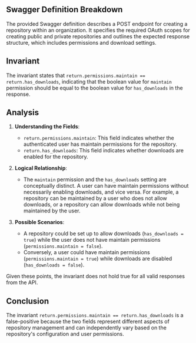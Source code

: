 ## Swagger Definition Breakdown
The provided Swagger definition describes a POST endpoint for creating a repository within an organization. It specifies the required OAuth scopes for creating public and private repositories and outlines the expected response structure, which includes permissions and download settings.

## Invariant
The invariant states that `return.permissions.maintain == return.has_downloads`, indicating that the boolean value for `maintain` permission should be equal to the boolean value for `has_downloads` in the response.

## Analysis
1. **Understanding the Fields**:
   - `return.permissions.maintain`: This field indicates whether the authenticated user has maintain permissions for the repository.
   - `return.has_downloads`: This field indicates whether downloads are enabled for the repository.

2. **Logical Relationship**:
   - The `maintain` permission and the `has_downloads` setting are conceptually distinct. A user can have maintain permissions without necessarily enabling downloads, and vice versa. For example, a repository can be maintained by a user who does not allow downloads, or a repository can allow downloads while not being maintained by the user.

3. **Possible Scenarios**:
   - A repository could be set up to allow downloads (`has_downloads = true`) while the user does not have maintain permissions (`permissions.maintain = false`).
   - Conversely, a user could have maintain permissions (`permissions.maintain = true`) while downloads are disabled (`has_downloads = false`).

Given these points, the invariant does not hold true for all valid responses from the API.

## Conclusion
The invariant `return.permissions.maintain == return.has_downloads` is a false-positive because the two fields represent different aspects of repository management and can independently vary based on the repository's configuration and user permissions.
